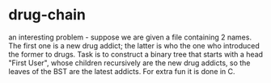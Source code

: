 # drug-chain
an interesting problem - suppose we are given a file containing 2 names. The first one is a new drug addict; the latter is who the one who introduced the former to drugs.  Task is to construct a binary tree that starts with a head "First User", whose children recursively are the new drug addicts, so the leaves of the BST are the latest addicts. For extra fun it is done in C. 
